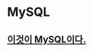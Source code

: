 # MySQL

## [이것이 MySQL이다.](https://www.youtube.com/playlist?list=PLVsNizTWUw7Hox7NMhenT-bulldCp9HP9)
